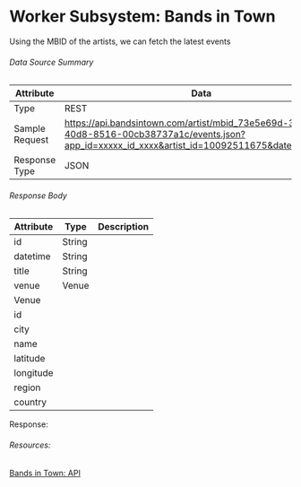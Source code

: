 # Worker Subsystem: Bands in Town
Using the MBID of the artists, we can fetch the latest events

###### Data Source Summary
| Attribute       | Data  |
| ----------------| ------|
| Type            | REST  |
| Sample Request  | https://api.bandsintown.com/artist/mbid_73e5e69d-3554-40d8-8516-00cb38737a1c/events.json?app_id=xxxxx_id_xxxx&artist_id=10092511675&date=4234234 |
| Response Type | JSON |

###### Response Body
| Attribute       | Type    | Description   |
| --------------- | ------- | ------------- |
| id              | String  |               |
| datetime        | String  |               |
| title           | String  |               |
| venue           | Venue   |               |
| Venue |
| id | |
| city | |
| name | |
| latitude | |
| longitude | |
| region | |
| country | |

Response:


###### Resources:
[Bands in Town: API](https://www.programmableweb.com/api/bandsintown)
